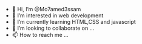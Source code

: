 - 👋 Hi, I’m @Mo7amed3ssam
- 👀 I’m interested in web development
- 🌱 I’m currently learning HTML,CSS and javascript
- 💞️ I’m looking to collaborate on ...
- 📫 How to reach me ...

<!---
Mo7amed3ssam/Mo7amed3ssam is a ✨ special ✨ repository because its `README.md` (this file) appears on your GitHub profile.
You can click the Preview link to take a look at your changes.
--->
